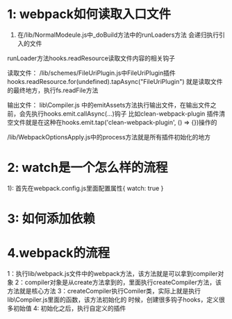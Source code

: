 # 1: webpack如何读取入口文件
1) 在/lib/NormalModeule.js中_doBuild方法中的runLoaders方法
会递归执行引入的文件

runLoader方法hooks.readResource读取文件内容的相关钩子

读取文件：
/lib/schemes/FileUriPlugin.js中FileUriPlugin插件hooks.readResource.for(undefined).tapAsync("FileUriPlugin")
就是读取文件的最终地方，执行fs.readFile方法

输出文件：
lib\Compiler.js 中的emitAssets方法执行输出文件，在输出文件之前，会先执行hooks.emit.callAsync(...)钩子
比如clean-webpack-plugin 插件清空文件就是在这种在hooks.emit.tap('clean-webpack-plugin', () => {})操作的

/lib/WebpackOptionsApply.js中的process方法就是所有插件初始化的地方

# 2: watch是一个怎么样的流程
1): 首先在webpack.config.js里面配置属性{ watch: true }





# 3: 如何添加依赖


# 4.webpack的流程
1：执行lib/webpack.js文件中的webpack方法，该方法就是可以拿到compiler对象
2：compiler对象是从create方法拿到的，里面执行createCompiler方法，该方法就是核心方法
3：createCompiler执行Comiler类，实际上就是执行lib\Compiler.js里面的函数，该方法初始化的
时候，创建很多钩子hooks，定义很多初始值
4: 初始化之后，执行自定义的插件


